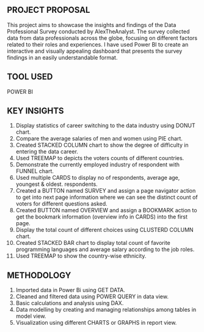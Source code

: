 ## PROJECT PROPOSAL 

This project aims to showcase the insights and findings of the Data Professional Survey conducted by AlexTheAnalyst. The survey collected data from data professionals across the globe, focusing on different factors related to their roles and experiences. I have used Power BI to create an interactive and visually appealing dashboard that presents the survey findings in an easily understandable format.

## TOOL USED

POWER BI</br>

## KEY INSIGHTS

1. Display statistics of career switching to the data industry using DONUT chart.</br>
2. Compare the average salaries of men and women using PIE chart.</br>
3. Created STACKED COLUMN chart to show the degree of difficulty in entering the data career.</br>
4. Used TREEMAP to depicts the voters counts of different countries.</br>
5. Demonstrate the currently employed industry of respondent with FUNNEL chart.</br>
6. Used multiple CARDS to display no of respondents, average age, youngest & oldest. respondents.</br>
7. Created a BUTTON named SURVEY and assign a page navigator action to get into next page information where we can see the distinct count of voters for different questions asked.</br>
8. Created BUTTON named OVERVIEW and assign a BOOKMARK action to get the bookmark information (overview info in CARDS) into the first page. </br>
9. Display the total count of different choices using CLUSTERD COLUMN chart.</br>
10. Created STACKED BAR chart to display total count of favorite programming languages and average salary according to the job roles.</br>
11. Used TREEMAP to show the country-wise ethnicity.</br>

## METHODOLOGY

1. Imported data in Power Bi using GET DATA.</br>
2. Cleaned and filtered data using POWER QUERY in data view.</br>
3. Basic calculations and analysis using DAX.</br>
4. Data modelling by creating and managing relationships among tables in model view.</br>
5. Visualization using different CHARTS or GRAPHS in report view.</br>
